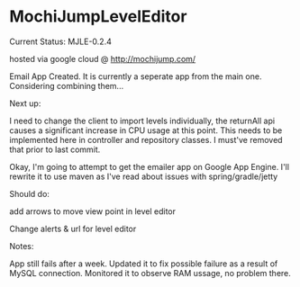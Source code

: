 # MochiJumpLevelEditor

Current Status: MJLE-0.2.4

hosted via google cloud @ http://mochijump.com/

Email App Created. It is currently a seperate app from the main one. Considering combining them...

Next up:

I need to change the client to import levels individually, the returnAll api causes a significant increase in CPU usage at this point. This needs to be implemented here in controller and repository classes. I must've removed that prior to last commit.

Okay, I'm going to attempt to get the emailer app on Google App Engine. I'll rewrite it to use maven as I've read about issues with spring/gradle/jetty 

Should do:

add arrows to move view point in level editor

Change alerts & url for level editor

Notes:

App still fails after a week. Updated it to fix possible failure as a result of MySQL connection. Monitored it to observe RAM ussage, no problem there.
